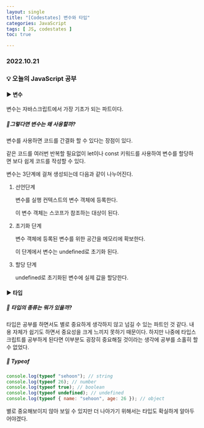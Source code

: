 ```yaml
---
layout: single
title: "[Codestates] 변수와 타입"
categories: JavaScript
tags: [ JS, codestates ]
toc: true

---
```


### 2022.10.21

### 💡  오늘의 JavaScript 공부 

#### ▶️ 변수 

변수는 자바스크립트에서 가장 기초가 되는 파트이다. 

##### 📌그렇다면 변수는 왜 사용할까? 

변수를 사용하면 코드를 간결화 할 수 있다는 장점이 있다. 

같은 코드를 여러번 반복할 필요없이 let이나 const 키워드를 사용하여 변수를 할당하면 보다 쉽게 코드를 작성할 수 있다. 

변수는 3단계에 걸쳐 생성되는데 다음과 같이 나누어진다. 

1. 선언단계 

   변수를 실행 컨텍스트의 변수 객체에 등록한다. 

   이 변수 객체는 스코프가 참조하는 대상이 된다. 

2. 초기화 단계

   변수 객체에 등록된 변수를 위한 공간을 메모리에 확보한다. 

   이 단계에서 변수는 undefined로 초기화 된다. 

3. 할당 단계 

   undefined로 초기화된 변수에 실제 값을 할당한다. 

#### ▶️ 타입 

##### 📌 타입의 종류는 뭐가 있을까?  

타입은 공부를 하면서도 별로 중요하게 생각하지 않고 넘길 수 있는 파트인 것 같다. 내용 자체가 쉽기도 하면서 중요성을 크게 느끼지 못하기 때문이다. 하지만 나중에 타입스크립트를 공부하게 된다면 이부분도 굉장히 중요해질 것이라는 생각에 공부를 소홀히 할 수 없었다. 

##### 📌 Typeof

```js 
console.log(typeof "sehoon"); // string
console.log(typeof 26); // number
console.log(typeof true); // boolean
console.log(typeof undefined); // undefined
console.log(typeof { name: "sehoon", age: 26 }); // object  
```

별로 중요해보이지 않아 보일 수 있지만 더 나아가기 위해서는 타입도 확실하게 알아두어야겠다. 


